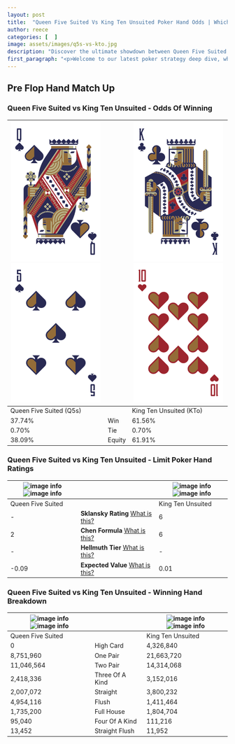 ```yaml
---
layout: post
title:  "Queen Five Suited Vs King Ten Unsuited Poker Hand Odds | Which Is The Better Hand In Poker? A Complete Guide"
author: reece
categories: [  ]
image: assets/images/q5s-vs-kto.jpg
description: "Discover the ultimate showdown between Queen Five Suited and King Ten Unsuited in poker! Uncover the odds, strategies, and scenarios where one hand triumphs over the other. Get ready to up your poker game with this thrilling analysis."
first_paragraph: "<p>Welcome to our latest poker strategy deep dive, where we're pitting two distinct hands against each other in a high-stakes showdown: Queen Five Suited vs King Ten Unsuited.</p><p>In the dynamic world of poker, every decision counts, and knowing which hand holds the upper hand is key to your success at the table.</p><p>In this article, we'll dissect these two hands, explore the scenarios where one dominates the other, and equip you with the knowledge to make strategic choices that can tip the odds in your favor.</p><p>Get ready to unravel the intriguing dynamics of these poker hands and elevate your game to new heights.</p>"
---
```




[comment]: # (sp0)

## Pre Flop Hand Match Up

<div class="table hand-ratings" markdown="1"> 



### Queen Five Suited vs King Ten Unsuited - Odds Of Winning


    
| ![image info](assets/images/hand1/q.png) ![image info](assets/images/hand1/5.png) |  | ![image info](assets/images/hand2/k.png) ![image info](assets/images/hand2/to.png) |
| -------- | -------- | -------- |
| Queen Five Suited (Q5s) |  | King Ten Unsuited (KTo) |
| 37.74% | Win | 61.56% |
| 0.70% | Tie | 0.70% |
| 38.09% | Equity | 61.91% |




[comment]: # (sp1)



### Queen Five Suited vs King Ten Unsuited - Limit Poker Hand Ratings


    
| ![image info](https://www.riverpairs.com/assets/images/hand1/q.png) ![image info](https://www.riverpairs.com/assets/images/hand1/5.png) |  | ![image info](https://www.riverpairs.com/assets/images/hand2/k.png) ![image info](https://www.riverpairs.com/assets/images/hand2/to.png) |
| -------- | -------- | -------- |
| Queen Five Suited |  | King Ten Unsuited |
| - | **Sklansky Rating** [What is this?](/sklansky-rating-explained) | 6 |
| 2 | **Chen Formula** [What is this?](/chen-formula-explained) | 6 |
| - | **Hellmuth Tier** [What is this?](/Hellmuth-tier-explained) | - |
| -0.09 | **Expected Value** [What is this?](/expected-value-explained) | 0.01 |




[comment]: # (sp2)



### Queen Five Suited vs King Ten Unsuited - Winning Hand Breakdown


    
| ![image info](https://www.riverpairs.com/assets/images/hand1/q.png) ![image info](https://www.riverpairs.com/assets/images/hand1/5.png) |  | ![image info](https://www.riverpairs.com/assets/images/hand2/k.png) ![image info](https://www.riverpairs.com/assets/images/hand2/to.png) |
| -------- | -------- | -------- |
| Queen Five Suited |  | King Ten Unsuited |
| 0 | High Card | 4,326,840 |
| 8,751,960 | One Pair | 21,663,720 |
| 11,046,564 | Two Pair | 14,314,068 |
| 2,418,336 | Three Of A Kind | 3,152,016 |
| 2,007,072 | Straight | 3,800,232 |
| 4,954,116 | Flush | 1,411,464 |
| 1,735,200 | Full House | 1,804,704 |
| 95,040 | Four Of A Kind | 111,216 |
| 13,452 | Straight Flush | 11,952 |




[comment]: # (sp3)



</div>

[comment]: # (sp4)



[comment]: # (sp5)

